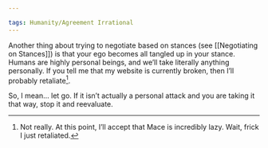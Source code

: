 ```yaml
---

tags: Humanity/Agreement Irrational 
---
```


Another thing about trying to negotiate based on stances (see [[Negotiating on Stances]]) is that your ego becomes all tangled up in your stance. Humans are highly personal beings, and we’ll take literally anything personally. If you tell me that my website is currently broken, then I’ll probably retaliate[^1]. 

So, I mean… let go. If it isn’t actually a personal attack and you are taking it that way, stop it and reevaluate.

[^1]: Not really. At this point, I’ll accept that Mace is incredibly lazy. Wait, frick I just retaliated.